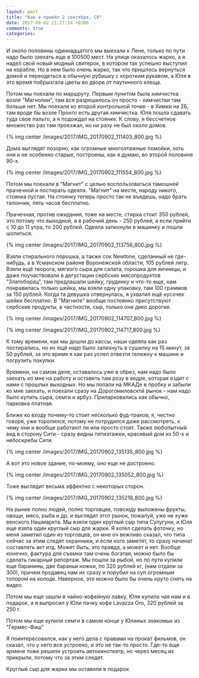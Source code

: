 ```yaml
---
layout: post
title: "Как я провёл 2 сентября, Сб"
date: 2017-09-02 21:27:14 +0300
comments: true
categories: 
---
```

И около половины одиннадцатого мы выехали к Лене, только по пути надо было заехать еще в 100500 мест. На улице оказалось жарко, а я надел свой новый модный свитерок, в котором так успешно выступил на корабле. Но в нем было очень жарко, так что пришлось вернуться домой и переодеться в обычную рубашку с коротким рукавом, а Юля в это время побрызгала цветы во дворе от паутинного клеща.

Потом мы поехали по маршруту. Первым пунктом была химчистка возле "Магнолии", там все разрешилось оч просто - химчистки там больше нет. Мы поехали ко второй контрольной точке - в Химки на 2Б, там вроде бы возле Пронто есть другая химчистка. Юля пошла сдавать туда свое пальто, а я подождал на стоянке. К слову, я бессчетное множество раз там проезжал, но ни разу не был около домов.

{% img center /images/2017/IMG_20170902_111403_800.jpg %}

Дома выглядят позорно, как огромные многоэтажные помойки, хоть они и не особенно старые, построены, как я думаю, во второй половине 90-х.

{% img center /images/2017/IMG_20170902_111554_800.jpg %}

Потом мы поехали в "Магнит" с целью воспользоваться тамошней прачечной и постирать одеяла. "Магнит" на месте, народу никого, стоянка пустая. На стоянку теперь просто так не въедешь, надо брать талончик, пять часов бесплатно.

Прачечная, против ожидания, тоже на месте, стирка стоит 350 рублей, это потому что выходной, а в рабочий день - 250 рублей, а если прийти с 10 до 11 утра, то 200 рублей. Одеяла запихнули в машинку и пошли шопиться.

{% img center /images/2017/IMG_20170902_113756_800.jpg %}

Взяли стирального порошка, а также сок Newtone, сделанный не где-нибудь, а в Усманском районе Воронежской области, 105 рублей литр. Взяли ещё творога, мягкого сыра для салата, горошка для яичницы, и даже поучаствовали в дегустации сербских мясопродуктов "Златоборац", там предлашали шейку, грудинку и что-то еще, нам понравилась только шейка, мы взяли одну упаковку, там 100 граммов за 150 рублей. Когда та девушка отвернулась, я ухватил ещё кусочек шейки бесплатно. В "Магните" вообще постоянно присутствуют сербские продукты, в частности, сыр, только они дико дорогие.

{% img center /images/2017/IMG_20170902_114707_800.jpg %}

{% img center /images/2017/IMG_20170902_114717_800.jpg %}

К тому времени, как мы дошли до кассы, наши одеяла как раз постирались, но их ещё надо было запихнуть в сушилку на 15 минут, за 50 рублей, за это время я как раз успел отвезти тележку к машине и погрузить покупки.

Времени, на самом деле, оставалось уже в обрез, нам надо было заехать ко мне на работу и оставить там розу в ведре, которая ездит с нами с прошлых выходных. Но мы попали на МКАДе в пробку и забыли ко мне заехать, и поехали сразу на Дорогомиловсктй рынок - нам надо было купить сыра, семги и арбуз. Припарковались как обычно, парковка платная.

Ближе ко входу почему-то стоит несколько фуд-траков, я, честно говоря, уже торопился, потому не потрудился даже рассмотреть, к чему они и вообще работают ли или просто стоят. Также любопытный вид в сторону Сити - сразу видны пятиэтажки, красивый дом из 50-х и небоскребы Сити.

{% img center /images/2017/IMG_20170902_135135_800.jpg %}

А вот это новое здание, по-моему, оно еще не достроено.

{% img center /images/2017/IMG_20170902_135052_800.jpg %}

Тоже выглядит весьма эффектно с некоторых сторон.

{% img center /images/2017/IMG_20170902_135219_800.jpg %}

На рынке полно людей, полно торговцев, повсюду выложены фрукты, овощи, мясо, рыба и др, и выглядит этот рынок, пожалуй, уже не хуже венского Нашмаркта. Мы взяли один круглый сыр типа Сулугуни, и Юля еще взяла один круглый сыр для жарки. Я хотел сделать фоточку, но меня заметил один из торговцев, он мне оч вежливо сказал, что типа сейчас за этим следят охранники, и если кого заметят, то сразу начинат составлять акт итд. Может быть, это правда, а может и нет. Вообще конечно, фактура для съемки там очень богатая, можно было бы сделать гикарный репортаж. Мы пошли за рыбой, но по пути купили еще баранины, две бараньи ножки, по 320 рублей кг, (нам отдали за 300), причем продавец нам их сразу и порубил на суп огромным топором на колоде. Наверное, это можно было бы очень круто снять на видео.

Потом мы еще зашли в чайно-кофейную лавку, Юля купила чая нам и в подарок, а я выпросил у Юли пачку кофе Lavazza Oro, 320 рублей за 250 г.

Потом мы еще купили семги в самом конце у Юлиных знакомых из "Гермес-Фиш"

Я поинтересовался, как у него дела с правами на прокат фильмов, он сказал, что у него все устроено, и это не так-то просто. Где-то еще армяне тоже решили устроить автокинотеатр, но через месяц их прикрыли, потому что за этим следят. 

Круглый сыр для жарки мы оставили в подарок.